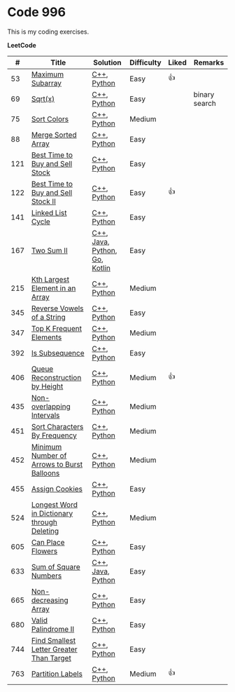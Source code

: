 # Code 996

This is my coding exercises. 

__LeetCode__ 

| #    | Title                                                        | Solution                                                     | Difficulty | Liked | Remarks       |
| ---- | ------------------------------------------------------------ | ------------------------------------------------------------ | ---------- | ----- | ------------- |
| 53   | [Maximum Subarray](https://leetcode.com/problems/maximum-subarray/description/) | [C++](leetcode/cpp/maximumSubarray/solution.cpp), [Python](leetcode/python/MaximumSubarray/solution.py) | Easy       | 👍     |               |
| 69   | [Sqrt(x)](https://leetcode.com/problems/sqrtx/)              | [C++](leetcode/cpp/sqrtx/solution.cpp), [Python](leetcode/python/Sqrtx/solution.py) | Easy       |       | binary search |
| 75   | [Sort Colors](https://leetcode.com/problems/sort-colors/description/) | [C++](leetcode/cpp/sortColors/solution.cpp), [Python](leetcode/python/SortColors/solution.py) | Medium     |       |               |
| 88   | [Merge Sorted Array](https://leetcode.com/problems/merge-sorted-array/) | [C++](leetcode/cpp/mergeSortedArray/solution.cpp), [Python](leetcode/python/MergeSortedArray/solution.py) | Easy       |       |               |
| 121  | [Best Time to Buy and Sell Stock](https://leetcode.com/problems/best-time-to-buy-and-sell-stock/description/) | [C++](leetcode/cpp/bestTimeToBuyAndSellStock/solution.cpp), [Python](leetcode/python/BestTimeToBuyAndSellStock/solution.py) | Easy       |       |               |
| 122  | [Best Time to Buy and Sell Stock II](https://leetcode.com/problems/best-time-to-buy-and-sell-stock-ii/) | [C++](leetcode/cpp/bestTimeToBuyAndSellStockII/solution.cpp), [Python](leetcode/python/BestTimeToBuyAndSellStockII/solution.py) | Easy       | 👍     |               |
| 141  | [Linked List Cycle](https://leetcode.com/problems/linked-list-cycle/) | [C++](leetcode/cpp/linkedListCycle/solution.cpp), [Python](leetcode/python/LinkedListCycle/solution.py) | Easy       |       |               |
| 167  | [Two Sum II](https://leetcode.com/problems/two-sum-ii-input-array-is-sorted/) | [C++](leetcode/cpp/twoSumII/solution.cpp), [Java](leetcode/java/src/twosumii/Solution.java), [Python](leetcode/python/TwoSumII/solution.py), [Go](leetcode/golang/twoSumII/solution.go), [Kotlin](leetcode/kotlin/src/twosumii/solution.kt) | Easy       |       |               |
| 215  | [Kth Largest Element in an Array](https://leetcode.com/problems/kth-largest-element-in-an-array/description/) | [C++](leetcode/cpp/kthLargestElement/solution.cpp), [Python](leetcode/python/KthLargestElement/solution.py) | Medium     |       |               |
| 345  | [Reverse Vowels of a String](https://leetcode.com/problems/reverse-vowels-of-a-string/) | [C++](leetcode/cpp/reverseVowels/solution.cpp), [Python](leetcode/python/ReverseVowels/solution.py) | Easy       |       |               |
| 347  | [Top K Frequent Elements](https://leetcode.com/problems/top-k-frequent-elements/) | [C++](leetcode/cpp/topKFrequentElements/solution.cpp), [Python](leetcode/python/TopKFrequentElements/solution.py) | Medium     |       |               |
| 392  | [Is Subsequence](https://leetcode.com/problems/is-subsequence/description/) | [C++](leetcode/cpp/isSubsequence/solution.cpp), [Python](leetcode/python/IsSubsequence/solution.py) | Easy       |       |               |
| 406  | [Queue Reconstruction by Height](https://leetcode.com/problems/queue-reconstruction-by-height/description/) | [C++](leetcode/cpp/queueReconstructionByHeight/solution.cpp), [Python](leetcode/python/QueueReconstructionByHeight/solution.py) | Medium     | 👍     |               |
| 435  | [Non-overlapping Intervals](https://leetcode.com/problems/non-overlapping-intervals/description/) | [C++](leetcode/cpp/nonOverlappingInterval/solution.cpp), [Python](leetcode/python/NonOverlappingIntervals/solution.py) | Medium     |       |               |
| 451  | [Sort Characters By Frequency](https://leetcode.com/problems/sort-characters-by-frequency/description/) | [C++](leetcode/cpp/sortCharactersByFrequency/solution.cpp), [Python](leetcode/python/SortCharactersByFrequency/solution.py) | Medium     |       |               |
| 452  | [Minimum Number of Arrows to Burst Balloons](https://leetcode.com/problems/minimum-number-of-arrows-to-burst-balloons/description/) | [C++](leetcode/cpp/findMinArrowShots/solution.cpp), [Python](leetcode/python/FindMinArrowShots/solution.py) | Medium     |       |               |
| 455  | [Assign Cookies](https://leetcode.com/problems/assign-cookies/description/) | [C++](leetcode/cpp/assignCookies/solution.cpp), [Python](leetcode/python/AssignCookies/solution.py) | Easy       |       |               |
| 524  | [Longest Word in Dictionary through Deleting](https://leetcode.com/problems/longest-word-in-dictionary-through-deleting/) | [C++](leetcode/cpp/findLongestWord/solution.cpp), [Python](leetcode/python/FindLongestWord/solution.py) | Medium     |       |               |
| 605  | [Can Place Flowers](https://leetcode.com/problems/can-place-flowers/description/) | [C++](leetcode/cpp/canPlaceFlowers/solution.cpp), [Python](leetcode/python/CanPlaceFlowers/solution.py) | Easy       |       |               |
| 633  | [Sum of Square Numbers](https://leetcode.com/problems/sum-of-square-numbers/) | [C++](leetcode/cpp/sumOfSquareNumbers/solution.cpp), [Java](leetcode/java/src/sumofsquarenumbers/Solution.java), [Python](leetcode/python/SumOfSquareNumbers/solution.py) | Easy       |       |               |
| 665  | [Non-decreasing Array](https://leetcode.com/problems/non-decreasing-array/description/) | [C++](leetcode/cpp/nonDecreasingArray/solution.cpp), [Python](leetcode/python/NonDecreasingArray/solution.py) | Easy       |       |               |
| 680  | [Valid Palindrome II](https://leetcode.com/problems/valid-palindrome-ii/description/) | [C++](leetcode/cpp/validPalindromeII/solution.cpp), [Python](leetcode/python/ValidPalindromeII/solution.py) | Easy       |       |               |
| 744  | [Find Smallest Letter Greater Than Target](https://leetcode.com/problems/find-smallest-letter-greater-than-target/description/) | [C++](leetcode/cpp/findSmallestLetterGreaterThanTarget/solution.cpp), [Python](leetcode/python/FindSmallestLetterGreaterThanTarget/solution.py) | Easy       |       |               |
| 763  | [Partition Labels](https://leetcode.com/problems/partition-labels/description/) | [C++](leetcode/cpp/partitionLabels/solution.cpp), [Python](leetcode/python/PartitionLabels/solution.py) | Medium     | 👍     |               |

